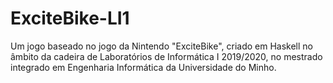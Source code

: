 # ExciteBike-LI1

Um jogo baseado no jogo da Nintendo "ExciteBike", criado em Haskell no âmbito da cadeira de Laboratórios de Informática I 2019/2020, no mestrado integrado em Engenharia Informática da Universidade do Minho.

